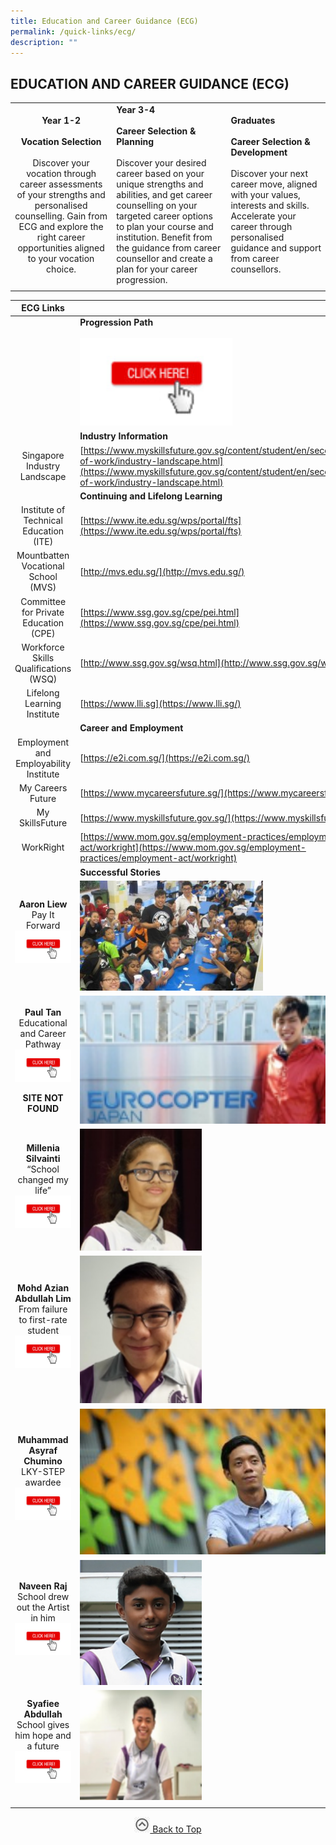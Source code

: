 ```yaml
---
title: Education and Career Guidance (ECG)
permalink: /quick-links/ecg/
description: ""
---
```

## EDUCATION AND CAREER GUIDANCE (ECG)

|   |   |   |
|:-:|---|---|
| **Year 1-2**<br><br>**Vocation Selection**<br><br>Discover your vocation through career assessments of your strengths and personalised counselling. Gain from ECG and explore the right career opportunities aligned to your  vocation choice.  | **Year 3-4**<br><br>**Career Selection & Planning**<br><br>Discover your desired career based on your unique strengths and abilities, and get career counselling on your targeted career options to plan your course  and institution. Benefit from the guidance from career counsellor and create a  plan for your career progression.  | **Graduates**<br><br>**Career Selection & Development**<br><br>Discover your next career move, aligned with your values, interests and skills. Accelerate your career through personalised guidance and support from career counsellors.  |
|   |   |   |

| **ECG Links**  |   |
|:-:|---|
|   | **Progression Path**<br><br><a href="/curriculum/progression-path/"><img style="width:50%" src="/images/clickhere.jpg"></a>  |
|   | **Industry Information**  |
| Singapore Industry Landscape  | [https://www.myskillsfuture.gov.sg/content/student/en/secondary/world-of-work/industry-landscape.html](https://www.myskillsfuture.gov.sg/content/student/en/secondary/world-of-work/industry-landscape.html)  |
|   | **Continuing and Lifelong Learning**  |
| Institute of Technical Education (ITE)  | [https://www.ite.edu.sg/wps/portal/fts](https://www.ite.edu.sg/wps/portal/fts)  |
| Mountbatten Vocational School (MVS)  | [http://mvs.edu.sg/](http://mvs.edu.sg/)  |
| Committee for Private Education (CPE)  | [https://www.ssg.gov.sg/cpe/pei.html](https://www.ssg.gov.sg/cpe/pei.html)  |
| Workforce Skills Qualifications (WSQ)  | [http://www.ssg.gov.sg/wsq.html](http://www.ssg.gov.sg/wsq.html)  |
| Lifelong Learning Institute  | [https://www.lli.sg](https://www.lli.sg/)  |
|   | **Career and Employment**  |
| Employment and Employability Institute  | [https://e2i.com.sg/](https://e2i.com.sg/)  |
| My Careers Future  | [https://www.mycareersfuture.sg/](https://www.mycareersfuture.sg/)  |
| My SkillsFuture  | [https://www.myskillsfuture.gov.sg/](https://www.myskillsfuture.gov.sg/)  |
| WorkRight  | [https://www.mom.gov.sg/employment-practices/employment-act/workright](https://www.mom.gov.sg/employment-practices/employment-act/workright)  |
|   | **Successful Stories**  |
| **Aaron Liew**<br>Pay It Forward <br><a href="https://stomp.straitstimes.com/singapore-seen/get-inspired/ex-northlight-student-does-sweet-gesture-to-pay-it-forward-after-getting"><img style="width:100%" src="/images/clickhere.jpg"></a></p> | <img src="/images/Pay It Forward (Inspiring).jpg" style="width:60%">  |
| **Paul Tan**<br>Educational and Career Pathway <br><a href="https://www.myskillsfuture.sg/content/student/en/secondary/world-of-work/industry-landscape/industry-articles/personal-stories---paul-tan.html"><img style="width:100%" src="/images/clickhere.jpg"></a></p>**SITE NOT FOUND**  | <img src="/images/Educational and Career Pathway - Paul Tan.png" style="width:85%">  |
| **Millenia Silvainti**<br>“School changed my life” <br><a href="/testimonials-4/"><img style="width:100%" src="/images/clickhere.jpg"></a></p>  | <img src="/images/School changed my life - Millenia Silvainti.png" style="width:40%">  |
| **Mohd Azian Abdullah Lim**<br>From failure to first-rate student <br><a href="/testimonials-1/"><img style="width:100%" src="/images/clickhere.jpg"></a></p>  | <img src="/images/From failure to first-rate student - Mohd Azian Abdullah Lim.png" style="width:40%">  |
| **Muhammad Asyraf Chumino**<br>LKY-STEP awardee <br><a href="/news-events-1/"><img style="width:100%" src="/images/clickhere.jpg"></a></p>  | <img src="/images/LKY-STEP awardee - Muhammad Asyraf Chumino.jpg" style="width:85%">  |
| **Naveen Raj**<br>School drew out the Artist in him <br><a href="/testimonials-3/"><img style="width:100%" src="/images/clickhere.jpg"></a></p>  | <img src="/images/School drew out the Artist - Naveen Raj.jpg" style="width:40%">  |
| **Syafiee Abdullah**<br>School gives him hope and a future <br><a href="/testimonials-2/"><img style="width:100%" src="/images/clickhere.jpg"></a></p>  | <img src="/images/School gives him hope and a future - Syafiee Abdullah.png" style="width:40%">  |
|   |   |

<p align="center"><a href="#"><img src="/images/arrow-up.jpg" style="width:25px; display:inline"/> Back to Top </a> </p>